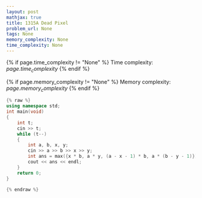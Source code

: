 ```yaml
---
layout: post
mathjax: true
title: 1315A Dead Pixel
problem_url: None
tags: None
memory_complexity: None
time_complexity: None
---
```




{% if page.time_complexity != "None" %}
Time complexity: ${{ page.time_complexity }}$
{% endif %}

{% if page.memory_complexity != "None" %}
Memory complexity: ${{ page.memory_complexity }}$
{% endif %}

```cpp
{% raw %}
using namespace std;
int main(void)
{
    int t;
    cin >> t;
    while (t--)
    {
        int a, b, x, y;
        cin >> a >> b >> x >> y;
        int ans = max({x * b, a * y, (a - x - 1) * b, a * (b - y - 1)});
        cout << ans << endl;
    }
    return 0;
}

{% endraw %}
```